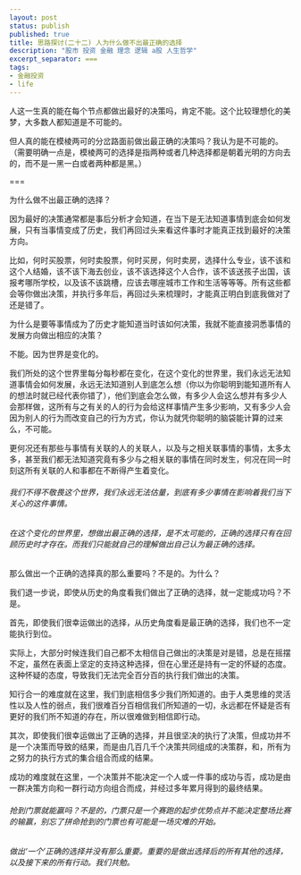 ```yaml
---
layout: post
status: publish
published: true
title: 思路探讨(二十二) 人为什么做不出最正确的选择
description: "股市 投资 金融 理念 逻辑 a股 人生哲学"
excerpt_separator: ===
tags:
- 金融投资
- life
---
```


人这一生真的能在每个节点都做出最好的决策吗，肯定不能。这个比较理想化的美梦，大多数人都知道是不可能的。

但人真的能在模棱两可的分岔路面前做出最正确的决策吗？我认为是不可能的。（需要明确一点是，模棱两可的选择是指两种或者几种选择都是朝着光明的方向去的，而不是一黑一白或者两种都是黑。）

===

为什么做不出最正确的选择？

因为最好的决策通常都是事后分析才会知道，在当下是无法知道事情到底会如何发展，只有当事情变成了历史，我们再回过头来看这件事时才能真正找到最好的决策方向。

比如，何时买股票，何时卖股票，何时买房，何时卖房，选择什么专业，该不该和这个人结婚，该不该下海去创业，该不该选择这个人合作，该不该送孩子出国，该报考哪所学校，以及该不该跳槽，应该去哪座城市工作和生活等等等。所有这些都会等你做出决策，并执行多年后，再回过头来梳理时，才能真正明白到底我做对了还是错了。

为什么是要等事情成为了历史才能知道当时该如何决策，我就不能直接洞悉事情的发展方向做出相应的决策？

不能。因为世界是变化的。

我们所处的这个世界里每分每秒都在变化，在这个变化的世界里，我们永远无法知道事情会如何发展，永远无法知道别人到底怎么想（你以为你聪明到能知道所有人的想法时就已经代表你错了），他们到底会怎么做，有多少人会这么想并有多少人会那样做，这所有与之有关的人的行为会给这样事情产生多少影响，又有多少人会因为别人的行为而改变自己的行为方式，你认为就凭你聪明的脑袋能计算的过来么，不可能。

更何况还有那些与事情有关联的人的关联人，以及与之相关联事情的事情，太多太多，甚至我们都无法知道究竟有多少与之相关联的事情在同时发生，何况在同一时刻这所有关联的人和事都在不断得产生着变化。

###### 我们不得不敬畏这个世界，我们永远无法估量，到底有多少事情在影响着我们当下关心的这件事情。

###### 在这个变化的世界里，想做出最正确的选择，是不太可能的，正确的选择只有在回顾历史时才存在。而我们只能就自己的理解做出自己认为最正确的选择。

那么做出一个正确的选择真的那么重要吗？不是的。为什么？

我们退一步说，即使从历史的角度看我们做出了正确的选择，就一定能成功吗？不是。

首先，即使我们很幸运做出的选择，从历史角度看是最正确的选择，我们也不一定能执行到位。

实际上，大部分时候连我们自己都不太相信自己做出的决策是对是错，总是在摇摆不定，虽然在表面上坚定的支持这种选择，但在心里还是持有一定的怀疑的态度。这种怀疑的态度，导致我们无法完全百分百的执行我们做出的决策。

知行合一的难度就在这里，我们到底相信多少我们所知道的。由于人类思维的灵活性以及人性的弱点，我们很难百分百相信我们所知道的一切，永远都在怀疑是否有更好的我们所不知道的存在，所以很难做到相信即行动。

其次，即使我们很幸运做出了正确的选择，并且很坚决的执行了决策，但成功并不是一个决策而导致的结果，而是由几百几千个决策共同组成的决策群，和，所有为之努力的执行方式的集合组合而成的结果。

成功的难度就在这里，一个决策并不能决定一个人或一件事的成功与否，成功是由一群决策方向和一群行动方向组合而成，并经过多年累月得到的最终结果。

###### 抢到门票就能赢吗？不是的，门票只是一个赛跑的起步优势点并不能决定整场比赛的输赢，别忘了拼命抢到的门票也有可能是一场灾难的开始。

###### 做出‘一个’正确的选择并没有那么重要。重要的是做出选择后的所有其他的选择，以及接下来的所有行动。我们共勉。

